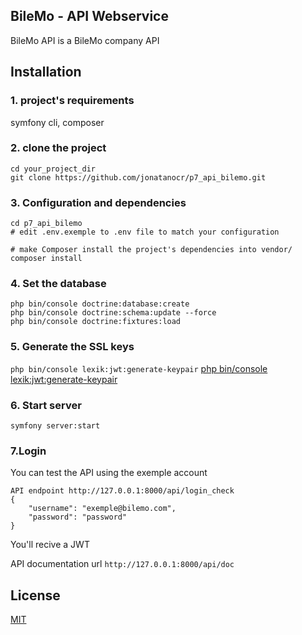 ## BileMo - API Webservice 

BileMo API is a BileMo company API

## Installation

### 1. project's requirements

symfony cli, composer

### 2. clone the project
```
cd your_project_dir
git clone https://github.com/jonatanocr/p7_api_bilemo.git
```
### 3. Configuration and dependencies
```
cd p7_api_bilemo
# edit .env.exemple to .env file to match your configuration

# make Composer install the project's dependencies into vendor/
composer install
```

### 4. Set the database
```
php bin/console doctrine:database:create
php bin/console doctrine:schema:update --force
php bin/console doctrine:fixtures:load
```
### 5. Generate the SSL keys
`php bin/console lexik:jwt:generate-keypair`
[php bin/console lexik:jwt:generate-keypair](https://github.com/lexik/LexikJWTAuthenticationBundle/blob/2.x/Resources/doc/index.rst#generate-the-ssl-keys)

### 6. Start server
`symfony server:start`

### 7.Login
You can test the API using the exemple account
```
API endpoint http://127.0.0.1:8000/api/login_check
{
    "username": "exemple@bilemo.com",
    "password": "password"
}
```
You'll recive a JWT

API documentation url `http://127.0.0.1:8000/api/doc`

## License
[MIT](https://choosealicense.com/licenses/mit/)
